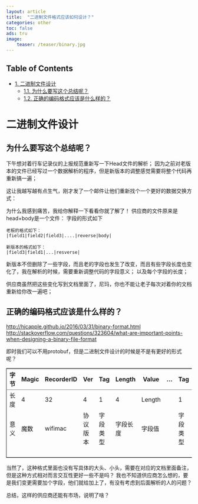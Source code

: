 ```yaml
---
layout: article
title:  "二进制文件格式应该如何设计？"
categories: other
toc: false
ads: tru
image:
    teaser: /teaser/binary.jpg
---
```

<div id="table-of-contents">
<h2>Table of Contents</h2>
<div id="text-table-of-contents">
<ul>
<li><a href="#orgheadline3">1. 二进制文件设计</a>
<ul>
<li><a href="#orgheadline1">1.1. 为什么要写这个总结呢？</a></li>
<li><a href="#orgheadline2">1.2. 正确的编码格式应该是什么样的？</a></li>
</ul>
</li>
</ul>
</div>
</div>

# 二进制文件设计<a id="orgheadline3"></a>

## 为什么要写这个总结呢？<a id="orgheadline1"></a>

下午想对着行车记录仪的上报规范重新写一下Head文件的解析；
因为之前对老版本的文件已经写过一个数据解析的程序，但是新版本的调整感觉需要将整个代码再重新搞一遍；

这让我越写越有点生气，刚才发了一个邮件让他们重新找个一个更好的数据交换方式：

为什么我感到痛苦，我给你解释一下看看你就了解了！
供应商的文件原来是head+body是一个文件：
字段的形式如下

    老板的格式如下：
    |field1|field2|field3|....|reverse|body|
    
    新版本的格式如下：
    |field3|field1|...|resverse|

新版本不但删除了一些字段，而且老的字段也发生了改变，而且有些字段长度也变化了，我在解析的时候，需要重新调整代码的字段意义；
以及每个字段的长度；

供应商虽然把这些变化写到文档里面了，尼玛，你也不能让老子每次对着你的文档重新给你改一遍吧；

## 正确的编码格式应该是什么样的？<a id="orgheadline2"></a>

<http://hjcapple.github.io/2016/03/31/binary-format.html>
<http://stackoverflow.com/questions/323604/what-are-important-points-when-designing-a-binary-file-format>

即时我们可以不用protobuf，但是二进制文件设计的时候是不是有更好的形式呢？

<table border="2" cellspacing="0" cellpadding="6" rules="groups" frame="hsides">


<colgroup>
<col  class="org-left" />

<col  class="org-left" />

<col  class="org-left" />

<col  class="org-left" />

<col  class="org-left" />

<col  class="org-left" />

<col  class="org-left" />

<col  class="org-left" />

<col  class="org-left" />

<col  class="org-left" />

<col  class="org-left" />

<col  class="org-left" />
</colgroup>
<thead>
<tr>
<th scope="col" class="org-left">字节</th>
<th scope="col" class="org-left">Magic</th>
<th scope="col" class="org-left">RecorderID</th>
<th scope="col" class="org-left">Ver</th>
<th scope="col" class="org-left">Tag</th>
<th scope="col" class="org-left">Length</th>
<th scope="col" class="org-left">Value</th>
<th scope="col" class="org-left">&#x2026;</th>
<th scope="col" class="org-left">Tag</th>
<th scope="col" class="org-left">Length</th>
<th scope="col" class="org-left">Value</th>
<th scope="col" class="org-left">Pad</th>
</tr>
</thead>

<tbody>
<tr>
<td class="org-left">长度</td>
<td class="org-left">4</td>
<td class="org-left">32</td>
<td class="org-left">4</td>
<td class="org-left">1</td>
<td class="org-left">4</td>
<td class="org-left">Length</td>
<td class="org-left">&#xa0;</td>
<td class="org-left">1</td>
<td class="org-left">4</td>
<td class="org-left">Length</td>
<td class="org-left">108</td>
</tr>


<tr>
<td class="org-left">意义</td>
<td class="org-left">魔数</td>
<td class="org-left">wifimac</td>
<td class="org-left">协议版本</td>
<td class="org-left">字段类型</td>
<td class="org-left">字段长度</td>
<td class="org-left">字段值</td>
<td class="org-left">&#xa0;</td>
<td class="org-left">字段类型</td>
<td class="org-left">字段长度</td>
<td class="org-left">字段值</td>
<td class="org-left">保留字段</td>
</tr>


<tr>
<td class="org-left">&#xa0;</td>
<td class="org-left">&#xa0;</td>
<td class="org-left">&#xa0;</td>
<td class="org-left">&#xa0;</td>
<td class="org-left">&#xa0;</td>
<td class="org-left">&#xa0;</td>
<td class="org-left">&#xa0;</td>
<td class="org-left">&#xa0;</td>
<td class="org-left">&#xa0;</td>
<td class="org-left">&#xa0;</td>
<td class="org-left">&#xa0;</td>
<td class="org-left">&#xa0;</td>
</tr>
</tbody>
</table>

当然了，这种格式里面也没有写具体的大头、小头，需要在对应的文档里面备注，但是这种方式相对而言交互性更好一些不是吗？
我也不知道供应商怎么想的，要是我们变更需要加个字段，他们就给加上了，有没有考虑到后面解析的人的问题？

总结，这样的供应商还能有市场，说明了啥？
